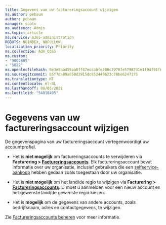 ```yaml
---
title: Gegevens van uw factureringsaccount wijzigen
ms.author: pebaum
author: pebaum
manager: scotv
ms.audience: Admin
ms.topic: article
ms.service: o365-administration
ROBOTS: NOINDEX, NOFOLLOW
localization_priority: Priority
ms.collection: Adm_O365
ms.custom:
- "9002605"
- "5022"
ms.openlocfilehash: 9e3e5ba459aa0ff47eccabfe200c7970fe5798731e1f94f91f6f9b059b74ffde
ms.sourcegitcommit: b5f7da89a650d2915dc652449623c78be6247175
ms.translationtype: HT
ms.contentlocale: nl-NL
ms.lasthandoff: 08/05/2021
ms.locfileid: "54018495"
---
```

# <a name="change-billing-account-information"></a>Gegevens van uw factureringsaccount wijzigen

De gegevenspagina van uw factureringsaccount vertegenwoordigt uw accountprofiel.

- Het is **niet mogelijk** om factureringsaccounts te verwijderen via **Facturering > [Factureringsaccounts](https://go.microsoft.com/fwlink/p/?linkid=2084771)**. Elk factureringsaccount bevat informatie over uw organisatie, inclusief gebruikers die een [selfservice-aankoop](https://docs.microsoft.com/microsoft-365/commerce/subscriptions/manage-self-service-purchases-admins) hebben gedaan zoals toegestaan door uw organisatie. 

- Het is **niet mogelijk** om het land/de regio te wijzigen via **Facturering > [Factureringsaccounts](https://go.microsoft.com/fwlink/p/?linkid=2084771)**. U moet u aanmelden voor een nieuw account en het gewenste land/de gewenste regio kiezen. 

- Het is **mogelijk** om de gegevens van andere accounts, zoals bedrijfsnaam, adres en contactgegevens, te wijzigen. 

Zie [Factureringsaccounts beheren](https://docs.microsoft.com/microsoft-365/commerce/manage-billing-accounts) voor meer informatie. 
